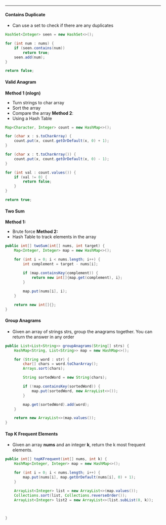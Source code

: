 ***
#### Contains Duplicate
* Can use a set to check if there are any duplicates
```Java
HashSet<Integer> seen = new HashSet<>();

for (int num : nums) {
	if (seen.contains(num))
		return true;
	seen.add(num);
}

return false;
```

#### Valid Anagram
**Method 1 (nlogn)** 
* Turn strings to char array
* Sort the array
* Compare the array
**Method 2**: 
* Using a Hash Table
```Java
Map<Character, Integer> count = new HashMap<>();

for (char x : s.toCharArray) {
	count.put(x, count.getOrDefault(x, 0) + 1);
}

for (char x : t.toCharArray()) {
	count.put(x, count.getOrDefault(x, 0) - 1);
}

for (int val : count.values()) {
	if (val != 0) {
		return false;
	}
}

return true;
```

#### Two Sum
**Method 1:**
* Brute force
**Method 2:** 
* Hash Table to track elements in the array
```Java
public int[] twoSum(int[] nums, int target) {
	Map<Integer, Integer> map = new HashMap<>();

	for (int i = 0; i < nums.length; i++) {
		int complement = target - nums[i];
		
		if (map.containsKey(complement)) {
			return new int[]{map.get(complement), i};
		}

		map.put(nums[i], i);
	}

	return new int[]{};
}
```


#### Group Anagrams
* Given an array of strings strs, group the anagrams together. You can return the answer in any order
```Java
public List<List<String>> groupAnagrams(String[] strs) {
	HashMap<String, List<String>> map = new HashMap<>();

	for (String word : str) {
		char[] chars = word.toCharArray();
		Arrays.sort(chars);

		String sortedWord = new String(chars);

		if (!map.containsKey(sortedWord)) {
			map.put(sortedWord, new ArrayList<>());
		}

		map.get(sortedWord).add(word);
	}

	return new ArrayList<>(map.values());
}
```

#### Top K Frequent Elements
* Given an array **nums** and an integer **k**, return the k most frequent elements. 
```Java
public int[] topKFrequent(int[] nums, int k) {
	HashMap<Integer, Integer> map = new HashMap<>();

	for (int i = 0; i < nums.length; i++) {
		map.put(nums[i], map.getOrDefault(nums[i], 0) + 1);
	}

	ArrayList<Integer> list = new ArrayList<>(map.values());
	Collections.sort(list, Collections.reverseOrder());
	ArrayList<Integer> list2 = new ArrayList<>(list.subList(0, k));

	
	
}
```